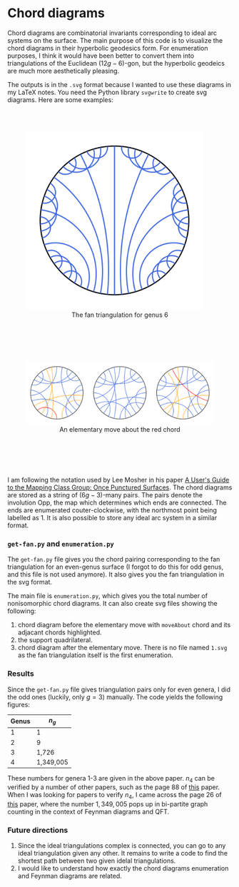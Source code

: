 # Chord diagrams

Chord diagrams are combinatorial invariants corresponding to ideal arc systems on the surface. The main purpose of this code is to visualize the chord diagrams in their hyperbolic geodesics form. For enumeration purposes, I think it would have been better to convert them into triangulations of the Euclidean $(12g-6)$-gon, but the hyperbolic geodeics are much more aesthetically pleasing.

The outputs is in the `.svg` format because I wanted to use these diagrams in my LaTeX notes. You need the Python library `svgwrite` to create svg diagrams. Here are some examples:

<br>
<br>

<figure>
  <img src="ex2.svg" alt="SVG Image" width="400">
  <figcaption style="text-align: center;">The fan triangulation for genus 6</figcaption>
</figure>

<br>
<br>
<br>
<br>

<figure>
  <img src="ex1.svg" alt="SVG Image">
  <figcaption style="text-align: center;">An elementary move about the red chord</figcaption>
</figure>

<br>
<br>
<br>
<br>

I am following the notation used by Lee Mosher in his paper [A User's Guide to the Mapping Class Group: Once Punctured Surfaces](https://arxiv.org/abs/math/9409209). The chord diagrams are stored as a string of $(6g-3)$-many pairs. The pairs denote the involution $\text{Opp}$, the map which determines which ends are connected. The ends are enumerated couter-clockwise, with the northmost point being labelled as $1$. It is also possible to store any ideal arc system in a similar format. 

### `get-fan.py` and `enumeration.py`

The `get-fan.py` file gives you the chord pairing corresponding to the fan triangulation for an even-genus surface (I forgot to do this for odd genus, and this file is not used anymore). It also gives you the fan triangulation in the svg format.

The main file is `enumeration.py`, which gives you the total number of nonisomorphic chord diagrams. It can also create svg files showing the following:
1. chord diagram before the elementary move with `moveAbout` chord and its adjacant chords highlighted.
2. the support quadrilateral.
3. chord diagram after the elementary move.
There is no file named `1.svg` as the fan triangulation itself is the first enumeration.

### Results

Since the `get-fan.py` file gives triangulation pairs only for even genera, I did the odd ones (luckily, only $g=3$) manually. The code yields the following figures:

| Genus | $n_g$ |
|---|---|
| 1 | 1 |
| 2 | 9 |
| 3 | 1,726 |
| 4 | 1,349,005 |

These numbers for genera 1-3 are given in the above paper. $n_4$ can be verified by a number of other papers, such as the page 88 of [this](https://www.pdmi.ras.ru/pdmi/system/files/dissertations/dissertation_0.pdf) paper. When I was looking for papers to verify $n_4$, I came across the page 26 of [this](https://arxiv.org/pdf/1209.0334) paper, where the number $1,349,005$ pops up in bi-partite graph counting in the context of Feynman diagrams and QFT.

### Future directions

1. Since the ideal triangulations complex is connected, you can go to any ideal triangulation given any other. It remains to write a code to find the shortest path between two given idelal triangulations.
2. I would like to understand how exactly the chord diagrams enumeration and Feynman diagrams are related.
